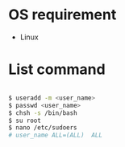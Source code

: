 # OS requirement
- Linux

# List command
```bash

$ useradd -m <user_name>
$ passwd <user_name>
$ chsh -s /bin/bash
$ su root 
$ nano /etc/sudoers
# user_name ALL=(ALL)  ALL

```